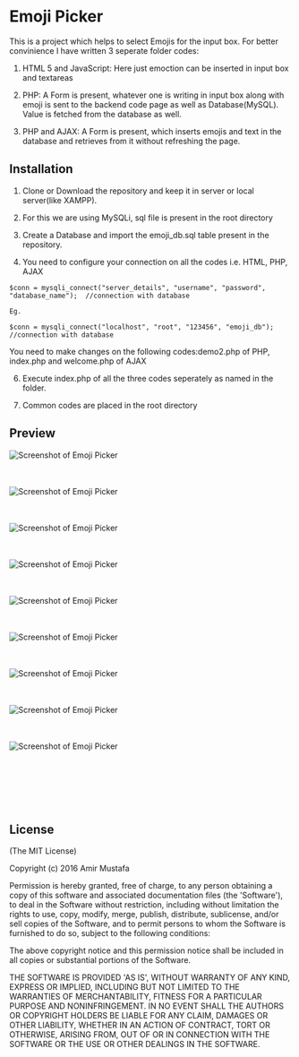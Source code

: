 # Emoji Picker

This is a project which helps to select Emojis for the input box. For better convinience I have written 3 seperate folder codes:

1. HTML 5 and JavaScript: Here just emoction can be inserted in input box and textareas

2. PHP: A Form is present, whatever one is writing in input box along with emoji is sent to the backend code page as well as Database(MySQL). Value is fetched from the database as well.

3. PHP and AJAX: A Form is present, which inserts emojis and text in the database and retrieves from it without refreshing the page.


## Installation

1. Clone or Download the repository and keep it in server or local server(like XAMPP).

2. For this we are using MySQLi, sql file is present in the root directory

3. Create a Database and import the emoji_db.sql table present in the repository.

4. You need to configure your connection on all the codes i.e. HTML, PHP, AJAX

```
$conn = mysqli_connect("server_details", "username", "password", "database_name");  //connection with database

Eg. 

$conn = mysqli_connect("localhost", "root", "123456", "emoji_db");  //connection with database

```

You need to make changes on the following codes:demo2.php of PHP, index.php and welcome.php of AJAX 

6. Execute index.php of all the three codes seperately as named in the folder.

7. Common codes are placed in the root directory

  
## Preview


![Screenshot of Emoji Picker ](https://cloud.githubusercontent.com/assets/15896579/25564686/88ad06b8-2dd6-11e7-891f-c53ac8cf53f5.png?raw=true "Screenshot of Emoji Picker")
<br/><br/><br/>

![Screenshot of Emoji Picker ](https://cloud.githubusercontent.com/assets/15896579/25564688/8b962f9e-2dd6-11e7-9b85-d701a5dae7fd.png?raw=true "Screenshot of Emoji Picker")
<br/><br/><br/>

![Screenshot of Emoji Picker ](https://cloud.githubusercontent.com/assets/15896579/25564689/8da3d48a-2dd6-11e7-8470-8416cf08e5aa.png?raw=true "Screenshot of Emoji Picker")
<br/><br/><br/>

![Screenshot of Emoji Picker ](https://cloud.githubusercontent.com/assets/15896579/25564692/8f73e4e4-2dd6-11e7-9552-73555e419795.png?raw=true "Screenshot of Emoji Picker")
<br/><br/><br/>

![Screenshot of Emoji Picker ](https://cloud.githubusercontent.com/assets/15896579/25564697/920182e8-2dd6-11e7-81b1-acdc253fa52b.png?raw=true "Screenshot of Emoji Picker")
<br/><br/><br/>

![Screenshot of Emoji Picker ](https://cloud.githubusercontent.com/assets/15896579/25564698/953dc052-2dd6-11e7-89f2-5741bac72e97.png?raw=true "Screenshot of Emoji Picker")
<br/><br/><br/>

![Screenshot of Emoji Picker ](https://cloud.githubusercontent.com/assets/15896579/25564700/9825acda-2dd6-11e7-9108-a99c570166d1.png?raw=true "Screenshot of Emoji Picker")
<br/><br/><br/>

![Screenshot of Emoji Picker ](https://cloud.githubusercontent.com/assets/15896579/25564701/9b22a8b6-2dd6-11e7-956d-31502e028ad0.png?raw=true "Screenshot of Emoji Picker")
<br/><br/><br/>

![Screenshot of Emoji Picker ](https://cloud.githubusercontent.com/assets/15896579/25564704/9f0315d8-2dd6-11e7-83f9-cc14303efc72.png?raw=true "Screenshot of Emoji Picker")
<br/><br/><br/>

<br/><br/><br/>




## License

(The MIT License)

Copyright (c) 2016 Amir Mustafa

Permission is hereby granted, free of charge, to any person obtaining
a copy of this software and associated documentation files (the
'Software'), to deal in the Software without restriction, including
without limitation the rights to use, copy, modify, merge, publish,
distribute, sublicense, and/or sell copies of the Software, and to
permit persons to whom the Software is furnished to do so, subject to
the following conditions:

The above copyright notice and this permission notice shall be
included in all copies or substantial portions of the Software.

THE SOFTWARE IS PROVIDED 'AS IS', WITHOUT WARRANTY OF ANY KIND,
EXPRESS OR IMPLIED, INCLUDING BUT NOT LIMITED TO THE WARRANTIES OF
MERCHANTABILITY, FITNESS FOR A PARTICULAR PURPOSE AND NONINFRINGEMENT.
IN NO EVENT SHALL THE AUTHORS OR COPYRIGHT HOLDERS BE LIABLE FOR ANY
CLAIM, DAMAGES OR OTHER LIABILITY, WHETHER IN AN ACTION OF CONTRACT,
TORT OR OTHERWISE, ARISING FROM, OUT OF OR IN CONNECTION WITH THE
SOFTWARE OR THE USE OR OTHER DEALINGS IN THE SOFTWARE.


